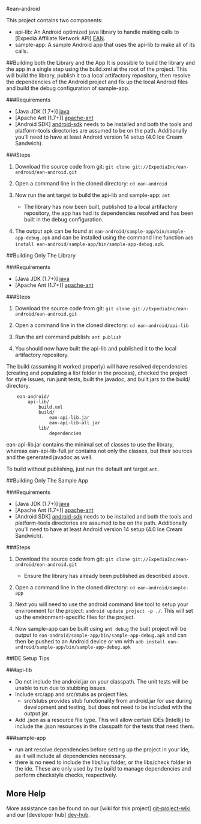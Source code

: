 #ean-android

This project contains two components:

- api-lib: An Android optimized java library to handle making calls to [Expedia Affiliate Network API] [EAN].
- sample-app: A sample Android app that uses the api-lib to make all of its calls.

##Building both the Library and the App
It is possible to build the library and the app in a single step using the build.xml at the root of the project. This will build the library, publish it to a local artifactory repository, then resolve the dependencies of the Android project and fix up the local Android files and build the debug configuration of sample-app. 

###Requirements

- [Java JDK (1.7+)] [java]
- [Apache Ant (1.7+)] [apache-ant]
- [Android SDK] [android-sdk] needs to be installed and both the tools and platform-tools directories are assumed to be on the path. Additionally you'll need to have at least Android version 14 setup (4.0 Ice Cream Sandwich).

###Steps

1. Download the source code from git: `git clone git://ExpediaInc/ean-android/ean-android.git`
            
2. Open a command line in the cloned directory: `cd ean-android`

3. Now run the ant target to build the api-lib and sample-app: `ant`
    - The library has now been built, published to a local artifactory repository, the app has had its dependencies resolved and has been built in the debug configuration.
    
4. The output apk can be found at `ean-android/sample-app/bin/sample-app-debug.apk` and can be installed using the command line function `adb install ean-android/sample-app/bin/sample-app-debug.apk`.

##Building Only The Library

###Requirements

- [Java JDK (1.7+)] [java]
- [Apache Ant (1.7+)] [apache-ant]

###Steps

1. Download the source code from git: `git clone git://ExpediaInc/ean-android/ean-android.git`

2. Open a command line in the cloned directory: `cd ean-android/api-lib`

3. Run the ant command publish: `ant publish`

3. You should now have built the api-lib and published it to the local artifactory repository.

The build (assuming it worked properly) will have resolved dependencies (creating and populating a lib/ folder in the process), checked the project for style issues, run junit tests, built the javadoc, and built jars to the build/ directory.
        
        ean-android/
            api-lib/
                build.xml
                build/
                    ean-api-lib.jar
                    ean-api-lib-all.jar
                lib/
                    dependencies
                    
ean-api-lib.jar contains the minimal set of classes to use the library, whereas ean-api-lib-full.jar contains not only the classes, but their sources and the generated javadoc as well.

To build without publishing, just run the default ant target `ant`.

##Building Only The Sample App

###Requirements

- [Java JDK (1.7+)] [java]
- [Apache Ant (1.7+)] [apache-ant]
- [Android SDK] [android-sdk] needs to be installed and both the tools and platform-tools directories are assumed to be on the path. Additionally you'll need to have at least Android version 14 setup (4.0 Ice Cream Sandwich).

###Steps
1. Download the source code from git: `git clone git://ExpediaInc/ean-android/ean-android.git`
    - Ensure the library has already been published as described above.

2. Open a command line in the cloned directory: `cd ean-android/sample-app`

4. Next you will need to use the android command line tool to setup your environment for the project: `android update project -p ./`. This will set up the environment-specific files for the project.

5. Now sample-app can be built using `ant debug` the built project will be output to `ean-android/sample-app/bin/sample-app-debug.apk` and can then be pushed to an Android device or vm with `adb install ean-android/sample-app/bin/sample-app-debug.apk`

##IDE Setup Tips

###api-lib
- Do not include the android.jar on your classpath. The unit tests will be unable to run due to stubbing issues.
- Include src/app and src/stubs as project files. 
    - src/stubs provides stub functionality from android.jar for use during development and testing, but does not need to be included with the output jar.
- Add .json as a resource file type. This will allow certain IDEs (Intellij) to include the .json resources in the classpath for the tests that need them.

###sample-app
- run ant resolve.dependencies before setting up the project in your ide, as it will include all dependencies necessary.
- there is no need to include the libs/ivy folder, or the libs/check folder in the ide. These are only used by the build to manage dependencies and perform checkstyle checks, respectively.

## More Help

More assistance can be found on our [wiki for this project] [git-project-wiki] and our [developer hub] [dev-hub].

[EAN]: http://www.expediaaffiliate.com/ "Expedia Affiliate Network"
[dev-hub]: http://developer.ean.com "EAN Developer Hub"
[git-project]: http://ExpediaInc/ean-android/ean-android.git "ean-android project"
[git-project-wiki]: https://github.com/ExpediaInc/ean-android/wiki "ean-android project wiki"
[java]: http://www.oracle.com/technetwork/java/javase/downloads/index.html "Java"
[apache-ant]: http://ant.apache.org/bindownload.cgi "Apache Ant"
[android-sdk]: http://developer.android.com/sdk/index.html "Android SDK"